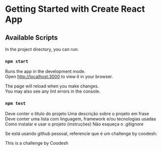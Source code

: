 # Getting Started with Create React App



## Available Scripts

In the project directory, you can run:

### `npm start`

Runs the app in the development mode.\
Open [http://localhost:3000](http://localhost:3000) to view it in your browser.

The page will reload when you make changes.\
You may also see any lint errors in the console.

### `npm test`


Deve conter o título do projeto
Uma descrição sobre o projeto em frase
Deve conter uma lista com linguagem, framework e/ou tecnologias usadas
Como instalar e usar o projeto (instruções)
Não esqueça o .gitignore

Se está usando github pessoal, referencie que é um challenge by coodesh:


This is a challenge by Coodesh
